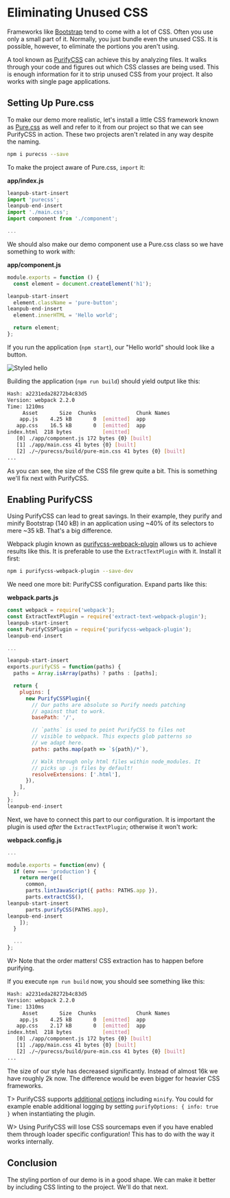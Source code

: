 # Eliminating Unused CSS

Frameworks like [Bootstrap](https://getbootstrap.com/) tend to come with a lot of CSS. Often you use only a small part of it. Normally, you just bundle even the unused CSS. It is possible, however, to eliminate the portions you aren't using.

A tool known as [PurifyCSS](https://github.com/purifycss/purifycss) can achieve this by analyzing files. It walks through your code and figures out which CSS classes are being used. This is enough information for it to strip unused CSS from your project. It also works with single page applications.

## Setting Up Pure.css

To make our demo more realistic, let's install a little CSS framework known as [Pure.css](http://purecss.io/) as well and refer to it from our project so that we can see PurifyCSS in action. These two projects aren't related in any way despite the naming.

```bash
npm i purecss --save
```

To make the project aware of Pure.css, `import` it:

**app/index.js**

```javascript
leanpub-start-insert
import 'purecss';
leanpub-end-insert
import './main.css';
import component from './component';

...
```

We should also make our demo component use a Pure.css class so we have something to work with:

**app/component.js**

```javascript
module.exports = function () {
  const element = document.createElement('h1');

leanpub-start-insert
  element.className = 'pure-button';
leanpub-end-insert
  element.innerHTML = 'Hello world';

  return element;
};
```

If you run the application (`npm start`), our "Hello world" should look like a button.

![Styled hello](images/styled-button.png)

Building the application (`npm run build`) should yield output like this:

```bash
Hash: a2231eda28272b4c83d5
Version: webpack 2.2.0
Time: 1210ms
     Asset       Size  Chunks             Chunk Names
    app.js    4.25 kB       0  [emitted]  app
   app.css    16.5 kB       0  [emitted]  app
index.html  218 bytes          [emitted]
   [0] ./app/component.js 172 bytes {0} [built]
   [1] ./app/main.css 41 bytes {0} [built]
   [2] ./~/purecss/build/pure-min.css 41 bytes {0} [built]
...
```

As you can see, the size of the CSS file grew quite a bit. This is something we'll fix next with PurifyCSS.

## Enabling PurifyCSS

Using PurifyCSS can lead to great savings. In their example, they purify and minify Bootstrap (140 kB) in an application using ~40% of its selectors to mere ~35 kB. That's a big difference.

Webpack plugin known as [purifycss-webpack-plugin](https://www.npmjs.com/package/purifycss-webpack-plugin) allows us to achieve results like this. It is preferable to use the `ExtractTextPlugin` with it. Install it first:

```bash
npm i purifycss-webpack-plugin --save-dev
```

We need one more bit: PurifyCSS configuration. Expand parts like this:

**webpack.parts.js**

```javascript
const webpack = require('webpack');
const ExtractTextPlugin = require('extract-text-webpack-plugin');
leanpub-start-insert
const PurifyCSSPlugin = require('purifycss-webpack-plugin');
leanpub-end-insert

...

leanpub-start-insert
exports.purifyCSS = function(paths) {
  paths = Array.isArray(paths) ? paths : [paths];

  return {
    plugins: [
      new PurifyCSSPlugin({
        // Our paths are absolute so Purify needs patching
        // against that to work.
        basePath: '/',

        // `paths` is used to point PurifyCSS to files not
        // visible to webpack. This expects glob patterns so
        // we adapt here.
        paths: paths.map(path => `${path}/*`),

        // Walk through only html files within node_modules. It
        // picks up .js files by default!
        resolveExtensions: ['.html'],
      }),
    ],
  };
};
leanpub-end-insert
```

Next, we have to connect this part to our configuration. It is important the plugin is used *after* the `ExtractTextPlugin`; otherwise it won't work:

**webpack.config.js**

```javascript
...

module.exports = function(env) {
  if (env === 'production') {
    return merge([
      common,
      parts.lintJavaScript({ paths: PATHS.app }),
      parts.extractCSS(),
leanpub-start-insert
      parts.purifyCSS(PATHS.app),
leanpub-end-insert
    ]);
  }

  ...
};
```

W> Note that the order matters! CSS extraction has to happen before purifying.

If you execute `npm run build` now, you should see something like this:

```bash
Hash: a2231eda28272b4c83d5
Version: webpack 2.2.0
Time: 1310ms
     Asset       Size  Chunks             Chunk Names
    app.js    4.25 kB       0  [emitted]  app
   app.css    2.17 kB       0  [emitted]  app
index.html  218 bytes          [emitted]
   [0] ./app/component.js 172 bytes {0} [built]
   [1] ./app/main.css 41 bytes {0} [built]
   [2] ./~/purecss/build/pure-min.css 41 bytes {0} [built]
...
```

The size of our style has decreased significantly. Instead of almost 16k we have roughly 2k now. The difference would be even bigger for heavier CSS frameworks.

T> PurifyCSS supports [additional options](https://github.com/purifycss/purifycss#the-optional-options-argument) including `minify`. You could for example enable additional logging by setting `purifyOptions: { info: true }` when instantiating the plugin.

W> Using PurifyCSS will lose CSS sourcemaps even if you have enabled them through loader specific configuration! This has to do with the way it works internally.

## Conclusion

The styling portion of our demo is in a good shape. We can make it better by including CSS linting to the project. We'll do that next.
